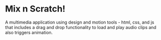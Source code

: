 # Mix n Scratch!
A multimedia application using design and motion tools - html, css, and js that includes a drag and drop functionality to load and play audio clips and also triggers animation.

